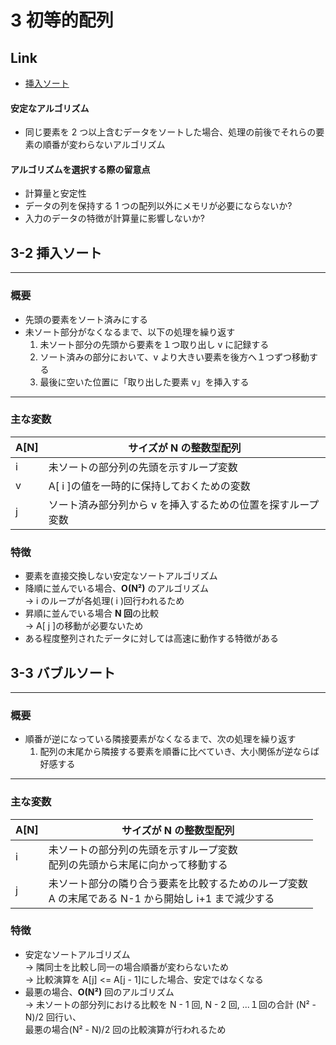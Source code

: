 # 3 初等的配列

## Link

- [挿入ソート](#3-2-挿入ソート)

#### 安定なアルゴリズム

- 同じ要素を 2 つ以上含むデータをソートした場合、処理の前後でそれらの要素の順番が変わらないアルゴリズム

#### アルゴリズムを選択する際の留意点

- 計算量と安定性
- データの列を保持する 1 つの配列以外にメモリが必要にならないか?
- 入力のデータの特徴が計算量に影響しないか?

## 3-2 挿入ソート

---

### 概要

- 先頭の要素をソート済みにする
- 未ソート部分がなくなるまで、以下の処理を繰り返す
  1. 未ソート部分の先頭から要素を１つ取り出し v に記録する
  1. ソート済みの部分において、v より大きい要素を後方へ１つずつ移動する
  1. 最後に空いた位置に「取り出した要素 v」を挿入する

---

### 主な変数

| A[N] | サイズが N の整数型配列                                     |
| ---- | ----------------------------------------------------------- |
| i    | 未ソートの部分列の先頭を示すループ変数                      |
| v    | A[ i ]の値を一時的に保持しておくための変数                  |
| j    | ソート済み部分列から v を挿入するための位置を探すループ変数 |

### 特徴

- 要素を直接交換しない安定なソートアルゴリズム
- 降順に並んでいる場合、**O(N²)** のアルゴリズム
  <br>→ i のループが各処理( i )回行われるため
- 昇順に並んでいる場合 **N 回**の比較
  <br>→ A[ j ]の移動が必要ないため
- ある程度整列されたデータに対しては高速に動作する特徴がある

## 3-3 バブルソート

---

### 概要

- 順番が逆になっている隣接要素がなくなるまで、次の処理を繰り返す
  1. 配列の末尾から隣接する要素を順番に比べていき、大小関係が逆ならば好感する

---

### 主な変数

| A[N] | サイズが N の整数型配列                                                                                |
| ---- | ------------------------------------------------------------------------------------------------------ |
| i    | 未ソートの部分列の先頭を示すループ変数<br>配列の先頭から末尾に向かって移動する                         |
| j    | 未ソート部分の隣り合う要素を比較するためのループ変数<br>A の末尾である N-1 から開始し i+1 まで減少する |

### 特徴

- 安定なソートアルゴリズム
  <br> -> 隣同士を比較し同一の場合順番が変わらないため
  <br> -> 比較演算を A[j] <= A[j - 1]にした場合、安定ではなくなる
- 最悪の場合、**O(N²)** 回のアルゴリズム
  <br> -> 未ソートの部分列における比較を N - 1 回, N - 2 回, ...１回の合計 (N² - N)/2 回行い、
  <br>最悪の場合(N² - N)/2 回の比較演算が行われるため
